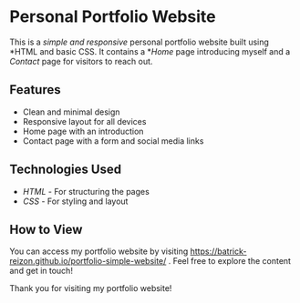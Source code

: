 # Personal Portfolio Website

This is a *simple and responsive* personal portfolio website built using *HTML and basic CSS. It contains a **Home* page introducing myself and a *Contact* page for visitors to reach out.

## Features
- Clean and minimal design  
- Responsive layout for all devices  
- Home page with an introduction  
- Contact page with a form and social media links  

## Technologies Used
- *HTML* - For structuring the pages  
- *CSS* - For styling and layout  

## How to View
You can access my portfolio website by visiting https://batrick-reizon.github.io/portfolio-simple-website/ . Feel free to explore the content and get in touch!

Thank you for visiting my portfolio website!
